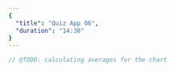 ```yaml
---
{
  "title": "Quiz App 06",
  "duration": "14:38"
}
---
```


```js
// @TODO: calculating averages for the chart
```
